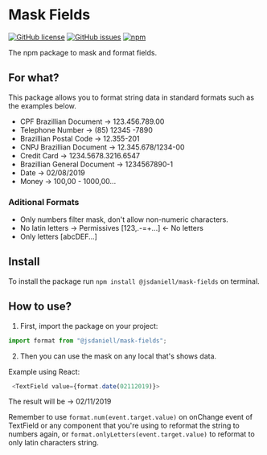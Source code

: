 # Mask Fields

[![GitHub license](https://img.shields.io/github/license/jsdaniell/mask-fields)](https://github.com/jsdaniell/mask-fields/blob/master/LICENSE) [![GitHub issues](https://img.shields.io/github/issues/jsdaniell/mask-fields)](https://github.com/jsdaniell/mask-fields/issues) [![npm](https://img.shields.io/badge/version-v2.0.3-blue)](https://www.npmjs.com/package/@jsdaniell/mask-fields)

The npm package to mask and format fields.

## For what?

This package allows you to format string data in standard formats such as the examples below.

- CPF Brazillian Document → 123.456.789.00
- Telephone Number → (85) 12345 -7890
- Brazillian Postal Code → 12.355-201
- CNPJ Brazillian Document → 12.345.678/1234-00
- Credit Card → 1234.5678.3216.6547
- Brazillian General Document → 1234567890-1
- Date → 02/08/2019
- Money → 100,00 - 1000,00...

### Aditional Formats

- Only numbers filter mask, don't allow non-numeric characters.
- No latin letters → Permissives [123,.-=+...] ← No letters
- Only letters [abcDEF...]

## Install

To install the package run `npm install @jsdaniell/mask-fields` on terminal.

## How to use?

1. First, import the package on your project:

```javascript
import format from "@jsdaniell/mask-fields";
```

2. Then you can use the mask on any local that's shows data.

Example using React:

```javascript
 <TextField value={format.date(02112019)}>
```

The result will be → 02/11/2019

Remember to use `format.num(event.target.value)` on onChange event of TextField or any component that you're using to reformat the string to numbers again, or `format.onlyLetters(event.target.value)` to reformat to only latin characters string.
